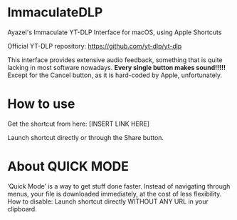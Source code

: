 # ImmaculateDLP
Ayazel's Immaculate YT-DLP Interface for macOS, using Apple Shortcuts

Official YT-DLP repository: https://github.com/yt-dlp/yt-dlp

This interface provides extensive audio feedback, something that is quite lacking in most software nowadays. **Every single button makes sound!!!!!** Except for the Cancel button, as it is hard-coded by Apple, unfortunately.

# How to use
Get the shortcut from here: [INSERT LINK HERE]

Launch shortcut directly or through the Share button. 

# About QUICK MODE
‘Quick Mode’ is a way to get stuff done faster. Instead of navigating through menus, your file is downloaded immediately, at the cost of less flexibility. How to disable: Launch shortcut directly WITHOUT ANY URL in your clipboard.
